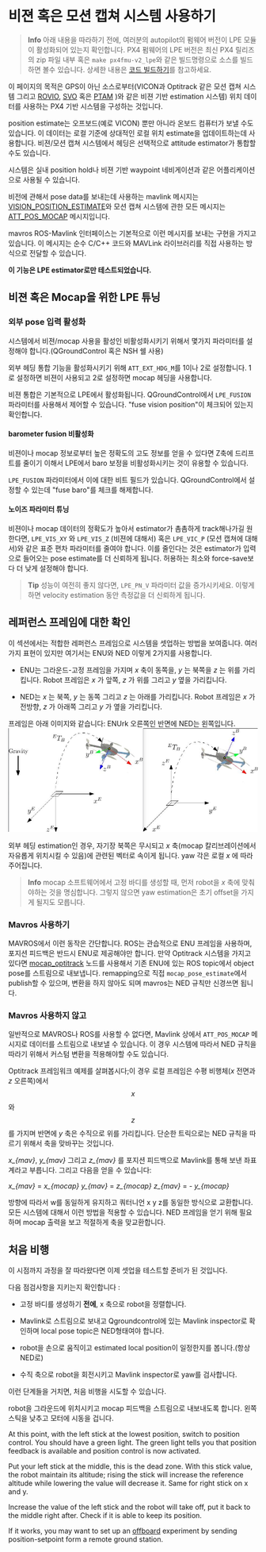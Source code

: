 # 비젼 혹은 모션 캡쳐 시스템 사용하기

> **Info** 아래 내용을 따라하기 전에, 여러분의 autopilot의 펌웨어 버전이 LPE 모듈이 활성화되어 있는지 확인합니다. PX4 펌웨어의 LPE 버전은 최신 PX4 릴리즈의 zip 파일 내부 혹은 `make px4fmu-v2_lpe`와 같은 빌드명령으로 소스를 빌드하면 볼수 있습니다. 상세한 내용은 [코드 빌드하기](../setup/building_px4.md)를 참고하세요.

이 페이지의 목적은 GPS이 아닌 소스로부터(VICON과 Optitrack 같은 모션 캡쳐 시스템 그리고 [ROVIO](https://github.com/ethz-asl/rovio), [SVO](https://github.com/uzh-rpg/rpg_svo) 혹은 [PTAM](https://github.com/ethz-asl/ethzasl_ptam) )와 같은 비젼 기반 estimation 시스템) 위치 데이터를 사용하는 PX4 기반 시스템을 구성하는 것입니다.

position estimate는 오프보드(예로 VICON) 뿐만 아니라 온보드 컴퓨터가 보낼 수도 있습니다. 이 데이터는 로컬 기준에 상대적인 로컬 위치 estimate을 업데이트하는데 사용합니다. 비젼/모션 캡쳐 시스템에서 헤딩은 선택적으로 attitude estimator가 통합할 수도 있습니다.

시스템은 실내 position hold나 비젼 기반 waypoint 네비게이션과 같은 어플리케이션으로 사용될 수 있습니다.

비전에 관해서 pose data를 보내는데 사용하는 mavlink 메시지는 [VISION_POSITION_ESTIMATE](http://mavlink.org/messages/common#VISION_POSITION_ESTIMATE)와 모션 캡쳐 시스템에 관한 모든 메시지는 [ATT_POS_MOCAP](http://mavlink.org/messages/common#ATT_POS_MOCAP) 메시지입니다.

mavros ROS-Mavlink 인터페이스는 기본적으로 이런 메시지를 보내는 구현을 가지고 있습니다. 이 메시지는 순수 C/C++ 코드와 MAVLink 라이브러리를 직접 사용하는 방식으로 전달할 수 있습니다.

**이 기능은 LPE estimator로만 테스트되었습니다.**

## 비젼 혹은 Mocap을 위한 LPE 튜닝

### 외부 pose 입력 활성화
시스템에서 비젼/mocap 사용을 활성인 비활성화시키기 위해서 몇가지 파라미터를 설정해야 합니다.(QGroundControl 혹은 NSH 쉘 사용)

외부 헤딩 통합 기능을 활성화시키기 위해 `ATT_EXT_HDG_M`를 1이나 2로 설정합니다. 1로 설정하면 비젼이 사용되고 2로 설정하면 mocap 헤딩을 사용합니다.

비젼 통합은 기본적으로 LPE에서 활성화됩니다. QGroundControl에서 `LPE_FUSION` 파라미터를 사용해서 제어할 수 있습니다. "fuse vision position"이 체크되어 있는지 확인합니다.

#### barometer fusion 비활성화
비젼이나 mocap 정보로부터 높은 정확도의 고도 정보를 얻을 수 있다면 Z축에 드리프트를 줄이기 이해서 LPE에서 baro 보정을 비활성화시키는 것이 유용할 수 있습니다.

`LPE_FUSION` 파라미터에서 이에 대한 비트 필드가 있습니다. QGroundControl에서 설정할 수 있는데 "fuse baro"를 체크를 해제합니다.

#### 노이즈 파라미터 튜닝

비젼이나 mocap 데이터의 정확도가 높아서 estimator가 촘촘하게 track해나가길 원한다면, `LPE_VIS_XY` 와 `LPE_VIS_Z` (비젼에 대해서) 혹은 `LPE_VIC_P` (모션 캡쳐에 대해서)와 같은 표준 편차 파라미터를 줄여야 합니다. 이를 줄인다는 것은 estimator가 입력으로 들어오는 pose estimate를 더 신뢰하게 됩니다. 허용하는 최소와 force-save보다 더 낮게 설정해야 합니다.

> **Tip** 성능이 여전히 좋지 않다면, `LPE_PN_V` 파라미터 값을 증가시키세요. 이렇게 하면 velocity estimation 동안 측정값을 더 신뢰하게 됩니다.

## 레퍼런스 프레임에 대한 확인
이 섹션에서는 적합한 레퍼런스 프레임으로 시스템을 셋업하는 방법을 보여줍니다. 여러가지 표현이 있지만 여기서는 ENU와 NED 이렇게 2가지를 사용합니다.

* ENU는 그라운드-고정 프레임을 가지며 *x* 축이 동쪽을, *y* 는 북쪽을 *z* 는 위를 가리킵니다. Robot 프레임은 *x* 가 앞쪽, *z* 가 위를 그리고 *y* 옆을 가리킵니다.

* NED는 *x* 는 북쪽, *y* 는 동쪽 그리고 *z* 는 아래를 가리킵니다. Robot 프레임은 *x* 가 전방향, *z* 가 아래쪽 그리고 *y* 가 옆을 가리킵니다.

프레임은 아래 이미지와 같습니다: ENUrk 오른쪽인 반면에 NED는 왼쪽입니다.
![Reference frames](../../assets/lpe/ref_frames.png)

외부 헤딩 estimation인 경우, 자기장 북쪽은 무시되고 *x* 축(mocap 칼리브레이션에서 자유롭게 위치시킬 수 있음)에 관련된 벡터로 속이게 됩니다. yaw 각은 로컬 *x* 에 따라 주어집니다.

> **Info** mocap 소프트웨어에서 고정 바디를 생성할 때, 먼저 robot을 *x* 축에 맞춰야하는 것을 명심합니다. 그렇지 않으면 yaw estimation은 초기 offset을 가지게 될지도 모릅니다.

### Mavros 사용하기

MAVROS에서 이런 동작은 간단합니다. ROS는 관습적으로 ENU 프레임을 사용하며, 포지션 피드백은 반드시 ENU로 제공해야만 합니다. 만약 Optitrack 시스템을 가지고 있다면 [mocap_optitrack](https://github.com/ros-drivers/mocap_optitrack) 노드를 사용해서 기존 ENU에 있는 ROS topic에서 object pose를 스트림으로 내보냅니다. remapping으로 직접 `mocap_pose_estimate`에서 publish할 수 있으며, 변환을 하지 않아도 되며 mavros는 NED 규칙만 신경쓰면 됩니다.

### Mavros 사용하지 않고
일반적으로 MAVROS나 ROS를 사용할 수 없다면, Mavlink 상에서 `ATT_POS_MOCAP` 메시지로 데이터를 스트림으로 내보낼 수 있습니다. 이 경우 시스템에 따라서 NED 규칙을 따라기 위해서 커스텀 변환을 적용해야할 수도 있습니다.

Optitrack 프레임워크 예제를 살펴봅시다;이 경우 로컬 프레임은 수평 비행체(*x* 전면과 *z* 오른쪽)에서 $$x$$ 와 $$z$$ 를 가지며 반면에 *y* 축은 수직으로 위를 가리킵니다. 단순한 트릭으로는 NED 규칙을 따르기 위해서 축을 맞바꾸는 것입니다.

*x_{mav}*, *y_{mav}* 그리고 *z_{mav}* 를 포지션 피드백으로 Mavlink를 통해 보낸 좌표계라고 부릅니다. 그리고 다음을 얻을 수 있습니다:

*x_{mav}* = *x_{mocap}*
*y_{mav}* = *z_{mocap}*
*z_{mav}* = - *y_{mocap}*

방향에 따라서 w를 동일하게 유지하고 쿼터니언 x y z를 동일한 방식으로 교환합니다. 모든 시스템에 대해서 이런 방법을 적용할 수 있습니다. NED 프레임을 얻기 위해 필요하며 mocap 출력을 보고 적절하게 축을 맞교환합니다.

## 처음 비행
이 시점까지 과정을 잘 따라왔다면 이제 셋업을 테스트할 준비가 된 것입니다.

다음 점검사항을 지키는지 확인합니다 :

* 고정 바디를 생성하기 **전에**, x 축으로 robot을 정렬합니다.

* Mavlink로 스트림으로 보내고 Qgroundcontrol에 있는 Mavlink inspector로 확인하며 local pose topic은 NED형태여야 합니다.

* robot을 손으로 움직이고 estimated local position이 일정한지를 봅니다.(항상 NED로)

* 수직 축으로 robot을 회전시키고 Mavlink inspector로 yaw를 검사합니다.

이런 단계들을 거치면, 처음 비행을 시도할 수 있습니다.

robot을 그라운드에 위치시키고 mocap 피드백을 스트림으로 내보내도록 합니다. 왼쪽 스틱을 낮추고 모터에 시동을 겁니다.

At this point, with the left stick at the lowest position, switch to position control. You should have a green light. The green light tells you that position feedback is available and position control is now activated.

Put your left stick at the middle, this is the dead zone. With this stick value, the robot maintain its altitude; rising the stick will increase the reference altitude while lowering the value will decrease it. Same for right stick on x and y.

Increase the value of the left stick and the robot will take off, put it back to the middle right after. Check if it is able to keep its position.

If it works, you may want to set up an [offboard](offboard_control.md) experiment by sending position-setpoint form a remote ground station.
